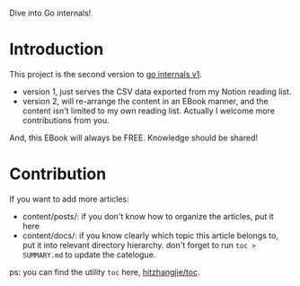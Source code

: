 Dive into Go internals!

# Introduction

This project is the second version to [go internals v1](https://github.com/hitzhangjie/go-internals).
- version 1, just serves the CSV data exported from my Notion reading list.
- version 2, will re-arrange the content in an EBook manner, and the content isn't limited to my own reading list. Actually I welcome more contributions from you.

And, this EBook will always be FREE. Knowledge should be shared!

# Contribution

If you want to add more articles:
- content/posts/: if you don't know how to organize the articles, put it here
- content/docs/: if you know clearly which topic this article belongs to, put it into relevant directory hierarchy. don't forget to run `toc > SUMMARY.md` to update the catelogue.

ps: you can find the utility `toc` here, [hitzhangjie/toc](https://github.com/hitzhangjie/toc).
